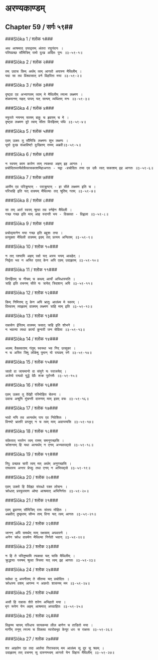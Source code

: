 अरण्यकाण्डम्
===============================


## Chapter 59  / सर्गः ५९##


###Slōka 1 / श्लोक १###


    अथ आश्रमात् उपावृत्तम् अंतरा रघुनंदनः ।
    परिपप्रच्छ सौमित्रिम् रामो दुःख अर्दितः पुनः ॥३-५९-१॥


###Slōka 2 / श्लोक २###


    तम् उवाच किम् अर्थम् त्वम् आगतो अपास्य मैथिलीम् ।
    यदा सा तव विश्वासात् वने विहरिता मया ॥३-५९-२॥


###Slōka 3 / श्लोक ३###


    दृष्ट्वा एव अभ्यागतम् त्वाम् मे मैथिलीम् त्यज्य लक्ष्मण ।
    शंकमानम् महत् पापम् यत् सत्यम् व्यथितम् मनः ॥३-५९-३॥


###Slōka 4 / श्लोक ४###


    स्फुरते नयनम् सव्यम् बाहुः च हृदयम् च मे ।
    दृष्ट्वा लक्ष्मण दूरे त्वाम् सीता विरहितम् पथि ॥३-५९-४॥


###Slōka 5 / श्लोक ५###


    एवम् उक्तः तु सौमित्रिः लक्ष्मणः शुभ लक्षणः ।
    भूयो दुःख संआविष्टो दुःखितम् रामम् अब्रवी॥३-५९-५॥


###Slōka 6 / श्लोक ६###


    न स्वयम् काम कारेण ताम् त्यक्त्वा अहम् इह आगतः ।
    प्रचोदितस्तयैवोग्रैत्वत्सकाशमिहाअगतः - यद्वा -प्रचोदितः तया एव उग्रैः त्वत् सकाशम् इह आगतः ॥३-५९-६॥


###Slōka 7 / श्लोक ७###


    आर्येण एव परिक्रुष्टम् - पराक्रुष्टम् - हा सीते लक्ष्मण इति च ।
    परित्राहि इति यत् वाक्यम् मैथिल्याः तत् श्रुतिम् गतम् ॥३-५९-७॥


###Slōka 8 / श्लोक ८###


    सा तम् आर्त स्वरम् श्रुत्वा तव स्नेहेन मैथिली ।
    गच्छ गच्छ इति माम् आह रुदन्ती भय - विक्लवा - विह्वला ॥३-५९-८॥


###Slōka 9 / श्लोक ९###


    प्रचोद्यमानेन मया गच्छ इति बहुशः तया ।
    प्रत्युक्ता मैथिली वाक्यम् इदम् तत् प्रत्यय अन्वितम् ॥३-५९-९॥


###Slōka 10 / श्लोक १०###


    न तत् पश्यामि अहम् रक्षो यत् अस्य भयम् आवहेत् ।
    निर्वृता भव न अस्ति एतत् केन अपि एवम् उदाहृतम् ॥३-५९-१०॥


###Slōka 11 / श्लोक ११###


    विगर्हितम् च नीचम् च कथम् आर्यो अभिधास्यति ।
    त्राहि इति वचनम् सीते यः त्रायेत् त्रिदशान् अपि ॥३-५९-११॥


###Slōka 12 / श्लोक १२###


    किम् निमित्तम् तु केन अपि भ्रातुः आलंब्य मे स्वरम् ।
    विस्वरम् व्याहृतम् वाक्यम् लक्ष्मण त्राहि माम् इति ॥३-५९-१२॥


###Slōka 13 / श्लोक १३###


    राक्षसेन ईरितम् वाक्यम् त्रसात् त्राहि इति शोभने ।
    न भवत्या व्यथा कार्या कुनारी जन सेविता ॥३-५९-१३॥


###Slōka 14 / श्लोक १४###


    अलम् वैक्लवताम् गंतुम् स्वस्था भव निर् उत्सुका ।
    न च अस्ति त्रिषु लोकेषु पुमान् यो राघवम् रणे ॥३-५९-१४॥


###Slōka 15 / श्लोक १५###


    जातो वा जायमानो वा संयुगे यः पराजयेत् ।
    अजेयो राघवो युद्धे देवैः शक्र पुरोगमैः ॥३-५९-१५॥


###Slōka 16 / श्लोक १६###


    एवम् उक्ता तु वैदेही परिमोहित चेतना ।
    उवाच अश्रूणि मुंचन्ती दारुणम् माम् इदम् वचः ॥३-५९-१६॥


###Slōka 17 / श्लोक १७###


    भावो मयि तव अत्यर्थम् पाप एव निवेशितः ।
    विनष्टे भ्रातरि प्राप्तुम् न च त्वम् माम् अवाप्स्यसि ॥३-५९-१७॥


###Slōka 18 / श्लोक १८###


    संकेतात् भरतेन त्वम् रामम् समनुगच्छसि ।
    क्रोशन्तम् हि यथा अत्यर्थम् न एनम् अभ्यवपद्यसे ॥३-५९-१८॥


###Slōka 19 / श्लोक १९###


    रिपुः प्रच्छन्न चारी त्वम् मत् अर्थम् अनुगच्छसि ।
    राघवस्य अन्तर प्रेप्सुः तथा एनम् न अभिपद्यसे ॥३-५९-१९॥


###Slōka 20 / श्लोक २०###


    एवम् उक्तो हि वैदेह्या संरब्धो रक्त लोचनः ।
    क्रोधात् प्रस्फुरमाण ओष्ठ आश्रमात् अभिनिर्गतः ॥३-५९-२०॥


###Slōka 21 / श्लोक २१###


    एवम् ब्रुवाणम् सौमित्रिम् रामः संताप मोहितः ।
    अब्रवीत् दुष्कृतम् सौम्य ताम् विना यत् त्वम् आगतः ॥३-५९-२१॥


###Slōka 22 / श्लोक २२###


    जानन् अपि समर्थम् माम् रक्षसाम् अपवारणे ।
    अनेन क्रोध वाक्येन मैथिल्या निर्गतो भवान् ॥३-५९-२२॥


###Slōka 23 / श्लोक २३###


    न हि ते परितुष्यामि त्यक्त्वा यत् यासि मैथिलीम् ।
    क्रुद्धायाः परुषम् श्रुत्वा स्त्रिया यत् त्वम् इह आगतः ॥३-५९-२३॥


###Slōka 24 / श्लोक २४###


    सर्वथा तु अपनीतम् ते सीतया यत् प्रचोदितः ।
    क्रोधस्य वशम् आगम्य न अकरोः शासनम् मम ॥३-५९-२४॥


###Slōka 25 / श्लोक २५###


    असौ हि राक्षसः शेते शरेण अभिहतो मया ।
    मृग रूपेण येन अहम् आश्रमात् अपवाहितः ॥३-५९-२५॥


###Slōka 26 / श्लोक २६###


    विकृष्य चापम् परिधाय सायकम्स लील बाणेन च ताडितो मया ।
    मार्गीम् तनुम् त्यज्य च विक्लव स्वरोबभूव केयूर धरः स राक्षसः ॥३-५९-२६॥


###Slōka 27 / श्लोक २७###


    शर आहतेन एव तदा आर्तया गिरास्वरम् मम आलंब्य सु दूर सु श्रवम् ।
    उदाहृतम् तत् वचनम् सु दारुणम्त्वम् आगतो येन विहाय मैथिलीम् ॥३-५९-२७॥


